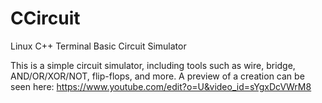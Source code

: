 # CCircuit
Linux C++ Terminal Basic Circuit Simulator

This is a simple circuit simulator, including tools such as wire, bridge, AND/OR/XOR/NOT, flip-flops, and more.
A preview of a creation can be seen here: https://www.youtube.com/edit?o=U&video_id=sYgxDcVWrM8
